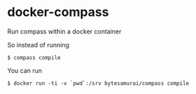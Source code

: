 docker-compass
==============

Run compass within a docker container

So instead of running

    $ compass compile

You can run 

    $ docker run -ti -v `pwd`:/srv bytesamurai/compass compile

